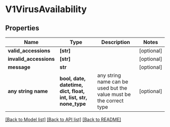# V1VirusAvailability


## Properties
Name | Type | Description | Notes
------------ | ------------- | ------------- | -------------
**valid_accessions** | **[str]** |  | [optional] 
**invalid_accessions** | **[str]** |  | [optional] 
**message** | **str** |  | [optional] 
**any string name** | **bool, date, datetime, dict, float, int, list, str, none_type** | any string name can be used but the value must be the correct type | [optional]

[[Back to Model list]](../README.md#documentation-for-models) [[Back to API list]](../README.md#documentation-for-api-endpoints) [[Back to README]](../README.md)


